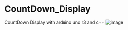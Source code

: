# CountDown_Display
CountDown Display with arduino uno r3 and c++
![image](https://github.com/filegeiasou/CountDown_Display/assets/49124547/ff660b90-27ef-4cf6-b097-41499fe69972)
